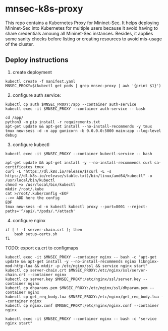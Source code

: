 # mnsec-k8s-proxy

This repo contains a Kubernetes Proxy for Mininet-Sec. It helps deploying Mininet-Sec into Kubernetes for multiple users because it avoid having to share credentials amoung all Mininet-Sec instances. Besides, it applies some sanity checks before listing or creating resources to avoid mis-usage of the cluster.

## Deploy instructions

1. create deployment

```
kubectl create -f manifest.yaml
MNSEC_PROXY=$(kubectl get pods | grep mnsec-proxy | awk '{print $1}')
```

2. configure auth service:
```
kubectl cp auth $MNSEC_PROXY:/app --container auth-service
kubectl exec -it $MNSEC_PROXY --container auth-service -- bash

cd /app/
python3 -m pip install -r requirements.txt
apt-get update && apt-get install --no-install-recommends -y tmux
tmux new-sess -d -n app gunicorn -b 0.0.0.0:5000 main:app --log-level debug
```

3. configure kubectl

```
kubectl exec -it $MNSEC_PROXY --container kubectl-service -- bash

apt-get update && apt-get install -y --no-install-recommends curl ca-certificates tmux
curl -L "https://dl.k8s.io/release/$(curl -L -s https://dl.k8s.io/release/stable.txt)/bin/linux/amd64/kubectl" -o /usr/local/bin/kubectl
chmod +x /usr/local/bin/kubectl
mkdir /root/.kube
cat >/root/.kube/config <EOF
-->> ADD here the config
EOF
tmux new-sess -d -n kubectl kubectl proxy --port=8001 --reject-paths='^/api/.*/pods/.*/attach'
```

4. configure nginx

```
if [ ! -f server-chain.crt ]; then
	bash setup-certs.sh
fi
```

TODO: export ca.crt to configmaps

```
kubectl exec -it $MNSEC_PROXY --container nginx -- bash -c "apt-get update && apt-get install -y --no-install-recommends nginx libnginx-mod-http-lua && mkdir -p /etc/nginx/ssl && service nginx start"
kubectl cp server-chain.crt $MNSEC_PROXY:/etc/nginx/ssl/server-chain.crt --container nginx
kubectl cp server.key $MNSEC_PROXY:/etc/nginx/ssl/server.key --container nginx
kubectl cp dhparams.pem $MNSEC_PROXY:/etc/nginx/ssl/dhparam.pem --container nginx
kubectl cp get_req_body.lua $MNSEC_PROXY:/etc/nginx/get_req_body.lua --container nginx
kubectl cp nginx.conf $MNSEC_PROXY:/etc/nginx/nginx.conf --container nginx

kubectl exec -it $MNSEC_PROXY --container nginx -- bash -c "service nginx start"
```
